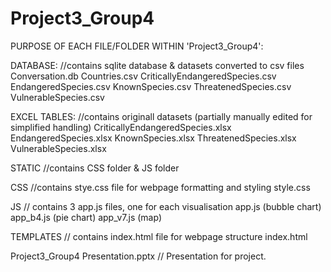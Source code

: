 # Project3_Group4

PURPOSE OF EACH FILE/FOLDER WITHIN 'Project3_Group4':

DATABASE: //contains sqlite database & datasets converted to csv files
  Conversation.db
  Countries.csv
  CriticallyEndangeredSpecies.csv
  EndangeredSpecies.csv
  KnownSpecies.csv
  ThreatenedSpecies.csv
  VulnerableSpecies.csv

EXCEL TABLES: //contains originall datasets (partially manually edited for simplified handling)
  CriticallyEndangeredSpecies.xlsx
  EndangeredSpecies.xlsx
  KnownSpecies.xlsx
  ThreatenedSpecies.xlsx
  VulnerableSpecies.xlsx

STATIC //contains CSS folder & JS folder

  CSS //contains stye.css file for webpage formatting and styling
    style.css

  JS // contains 3 app.js files, one for each visualisation
    app.js (bubble chart)
    app_b4.js (pie chart)
    app_v7.js (map)

TEMPLATES // contains index.html file for webpage structure
  index.html

Project3_Group4 Presentation.pptx // Presentation for project.
